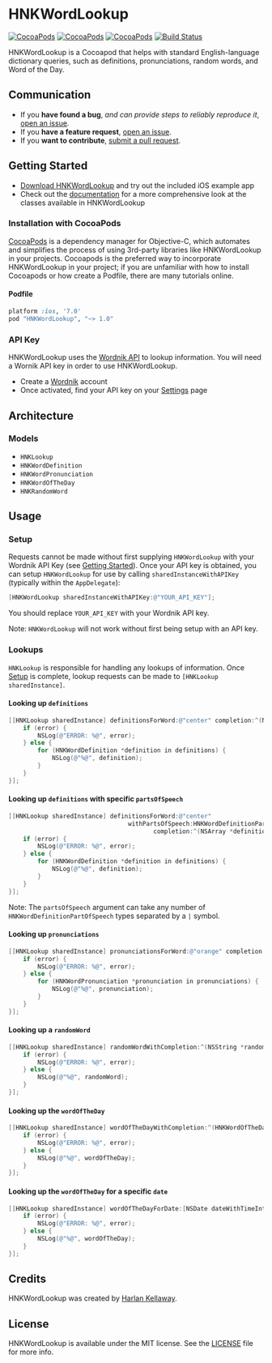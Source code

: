# HNKWordLookup

[![CocoaPods](https://img.shields.io/cocoapods/v/HNKWordLookup.svg)]()
[![CocoaPods](https://img.shields.io/cocoapods/l/HNKWordLookup.svg)](https://github.com/hkellaway/HNKWordLookup/blob/feature/readme/LICENSE)
[![CocoaPods](https://img.shields.io/cocoapods/p/HNKWordLookup.svg)]()
[![Build Status](https://travis-ci.org/hkellaway/HNKWordLookup.svg?branch=master)](https://travis-ci.org/hkellaway/HNKWordLookup)

HNKWordLookup is a Cocoapod that helps with standard English-language dictionary queries, such as definitions, pronunciations, random words, and Word of the Day.

## Communication

- If you **have found a bug**, _and can provide steps to reliably reproduce it_, [open an issue](https://github.com/hkellaway/HNKWordLookup/issues/new).
- If you **have a feature request**, [open an issue](https://github.com/hkellaway/HNKWordLookup/issues/new).
- If you **want to contribute**, [submit a pull request](https://github.com/hkellaway/HNKWordLookup/pulls).

## Getting Started

- [Download HNKWordLookup](https://github.com/hkellaway/HNKWordLookup/archive/master.zip) and try out the included iOS example app
- Check out the [documentation](http://cocoadocs.org/docsets/HNKWordLookup/) for a more comprehensive look at the classes available in HNKWordLookup

### Installation with CocoaPods

[CocoaPods](http://cocoapods.org) is a dependency manager for Objective-C, which automates and simplifies the process of using 3rd-party libraries like HNKWordLookup in your projects. Cocoapods is the preferred way to incorporate HNKWordLookup in your project; if you are unfamiliar with how to install Cocoapods or how create a Podfile, there are many tutorials online.

#### Podfile

```ruby
platform :ios, '7.0'
pod "HNKWordLookup", "~> 1.0"
```

### API Key

HNKWordLookup uses the [Wordnik API](http://developer.wordnik.com/docs.html) to lookup information. You will need a Wornik API key in order to use HNKWordLookup.

* Create a [Wordnik](https://www.wordnik.com/signup) account
* Once activated, find your API key on your [Settings](https://www.wordnik.com/users/edit) page

## Architecture

### Models

- `HNKLookup`
- `HNKWordDefinition`
- `HNKWordPronunciation`
- `HNKWordOfTheDay`
- `HNKRandomWord`

## Usage

### Setup

Requests cannot be made without first supplying `HNKWordLookup` with your Wordnik API Key (see [Getting Started](#getting-started)). Once your API key is obtained, you can setup `HNKWordLookup` for use by calling `sharedInstanceWithAPIKey` (typically within the `AppDelegate`):

```objective-c
[HNKWordLookup sharedInstanceWithAPIKey:@"YOUR_API_KEY"];
```

You should replace `YOUR_API_KEY` with your Wordnik API key.

Note: `HNKWordLookup` will not work without first being setup with an API key.

### Lookups

`HNKLookup` is responsible for handling any lookups of information. Once [Setup](#setup) is complete, lookup requests can be made to `[HNKLookup sharedInstance]`.

#### Looking up `definitions`

```objective-c
[[HNKLookup sharedInstance] definitionsForWord:@"center" completion:^(NSArray *definitions, NSError *error) {
    if (error) {
        NSLog(@"ERROR: %@", error);
    } else {
        for (HNKWordDefinition *definition in definitions) {
	        NSLog(@"%@", definition);
		}
    }
}];
```

#### Looking up `definitions` with specific `partsOfSpeech`

```objective-c
[[HNKLookup sharedInstance] definitionsForWord:@"center" 
                                 withPartsOfSpeech:HNKWordDefinitionPartOfSpeechNoun | HNKWordDefinitionPartOfSpeechVerbTransitive
                                        completion:^(NSArray *definitions, NSError *error) {
    if (error) {
        NSLog(@"ERROR: %@", error);
    } else {
        for (HNKWordDefinition *definition in definitions) {
	        NSLog(@"%@", definition);
		}
    }
}];
```

Note: The `partsOfSpeech` argument can take any number of `HNKWordDefinitionPartOfSpeech` types separated by a `|` symbol.

#### Looking up `pronunciations`

```objective-c
[[HNKLookup sharedInstance] pronunciationsForWord:@"orange" completion:^(NSArray *pronunciations, NSError *error) {
    if (error) {
        NSLog(@"ERROR: %@", error);
    } else {
        for (HNKWordPronunciation *pronunciation in pronunciations) {
	        NSLog(@"%@", pronunciation);
		}
    }
}];
```

#### Looking up a `randomWord`

```objective-c
[[HNKLookup sharedInstance] randomWordWithCompletion:^(NSString *randomWord, NSError *error) {
    if (error) {
        NSLog(@"ERROR: %@", error);
    } else {
	    NSLog(@"%@", randomWord);
    }
}];
```

#### Looking up the `wordOfTheDay`

```objective-c
[[HNKLookup sharedInstance] wordOfTheDayWithCompletion:^(HNKWordOfTheDay *wordOfTheDay, NSError *error) {
    if (error) {
        NSLog(@"ERROR: %@", error);
    } else {
		NSLog(@"%@", wordOfTheDay);
    }
}];
```

#### Looking up the `wordOfTheDay` for a specific `date`

```objective-c
[[HNKLookup sharedInstance] wordOfTheDayForDate:[NSDate dateWithTimeIntervalSince1970:1425196800000] completion:^(HNKWordOfTheDay *wordOfTheDay, NSError *error) {
    if (error) {
        NSLog(@"ERROR: %@", error);
    } else {
		NSLog(@"%@", wordOfTheDay);
    }
}];
```

## Credits

HNKWordLookup was created by [Harlan Kellaway](http://harlankellaway.com).

## License

HNKWordLookup is available under the MIT license. See the [LICENSE](https://github.com/hkellaway/HNKWordLookup/blob/feature/readme/LICENSE) file for more info.
